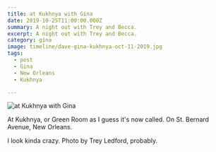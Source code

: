 ```yaml
---
title: at Kukhnya with Gina
date: 2019-10-25T11:00:00.000Z
summary: A night out with Trey and Becca.
excerpt: A night out with Trey and Becca.
category: gina
image: timeline/dave-gina-kukhnya-oct-11-2019.jpg
tags:
  - post 
  - Gina
  - New Orleans
  - Kukhnya

---
```


![at Kukhnya with Gina](/static/img/gina/dave-gina-kukhnya-oct-11-2019.jpg "at Kukhnya with Gina")

At Kukhnya, or Green Room as I guess it's now called. On St. Bernard Avenue, New Orleans.

I look kinda crazy. Photo by Trey Ledford, probably.